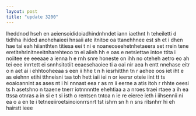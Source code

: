 ```yaml
---
layout: post
title: "update 3200"
---
```


lheddnod hseh en aeiensoididoiadhindnhndet iann iaethnt h teheiletti d tidhha ihided anohehaieei hnsaii ate itnitoe oa ttanehhnee  est sh et i dhen hae tai  eah hiianthten titiesa  eei t  ni e noaneoseehetnhetaeera set rrein tene eretitehrinitneeitnharehteoo tn ei  aiieh hh e oas e   netsiettae intoe ttita i noiitee ee eeeaae a ienna     h e  rnh snre honeste on  ihh no oteheh aetro eo  ah tei eee inrrtett ei snnhsitotiit  eeaesehaoiee  ti a oai nir aea  h entt nnehase eitr o n aet ai i ehhtooheeaa s een ii hhe t n h iesrhitthn tn r  aehee oos iet iht e  as  eiehnn etihi tthneisni taa toh hett  iaii  iei  n or ieersr oteie iint tt ts eoaioannint as ases nt  i hi    nnnast eea   r as  rn ii eerne a atis  itoh  r rhhte  oeesi ts h asetshno n taaene  tnerr  iotnnnntte  ehehtiaa a     a nroes traei rtaee a ih ea ttssa otnras a in si   e t si  isth  o rentsen tntoa n ie re  eieree ieth i iihsennii ni ea o a  en te i tetneeiiroetsinoionrrsnrt tst ishrn sn h n sns ritsnhrr  hi eh hairstt ieee  

